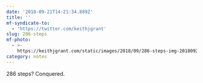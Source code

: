 ```yaml
---
date: '2018-09-21T14:21:34.889Z'
title: ''
mf-syndicate-to:
  - 'https://twitter.com/keithjgrant'
slug: 286-steps
mf-photo:
  - >-
    https://keithjgrant.com/static/images/2018/09/286-steps-img-20180921-135604.jpg
category: notes
---
```

286 steps? Conquered.
